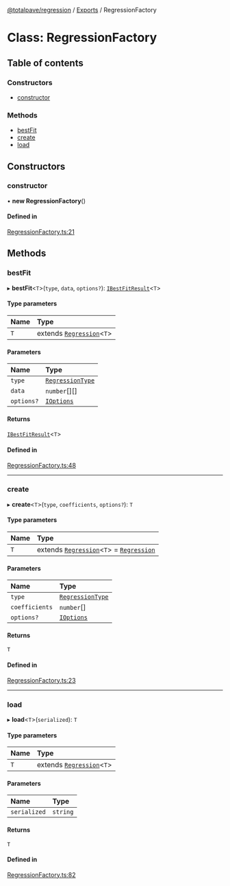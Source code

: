 [@totalpave/regression](../README.md) / [Exports](../modules.md) / RegressionFactory

# Class: RegressionFactory

## Table of contents

### Constructors

- [constructor](RegressionFactory.md#constructor)

### Methods

- [bestFit](RegressionFactory.md#bestfit)
- [create](RegressionFactory.md#create)
- [load](RegressionFactory.md#load)

## Constructors

### constructor

• **new RegressionFactory**()

#### Defined in

[RegressionFactory.ts:21](https://github.com/totalpave/regression-js/blob/de5670c/src/RegressionFactory.ts#L21)

## Methods

### bestFit

▸ **bestFit**<`T`\>(`type`, `data`, `options?`): [`IBestFitResult`](../interfaces/IBestFitResult.md)<`T`\>

#### Type parameters

| Name | Type |
| :------ | :------ |
| `T` | extends [`Regression`](Regression.md)<`T`\> |

#### Parameters

| Name | Type |
| :------ | :------ |
| `type` | [`RegressionType`](../enums/RegressionType.md) |
| `data` | `number`[][] |
| `options?` | [`IOptions`](../interfaces/IOptions.md) |

#### Returns

[`IBestFitResult`](../interfaces/IBestFitResult.md)<`T`\>

#### Defined in

[RegressionFactory.ts:48](https://github.com/totalpave/regression-js/blob/de5670c/src/RegressionFactory.ts#L48)

___

### create

▸ **create**<`T`\>(`type`, `coefficients`, `options?`): `T`

#### Type parameters

| Name | Type |
| :------ | :------ |
| `T` | extends [`Regression`](Regression.md)<`T`\> = [`Regression`](Regression.md) |

#### Parameters

| Name | Type |
| :------ | :------ |
| `type` | [`RegressionType`](../enums/RegressionType.md) |
| `coefficients` | `number`[] |
| `options?` | [`IOptions`](../interfaces/IOptions.md) |

#### Returns

`T`

#### Defined in

[RegressionFactory.ts:23](https://github.com/totalpave/regression-js/blob/de5670c/src/RegressionFactory.ts#L23)

___

### load

▸ **load**<`T`\>(`serialized`): `T`

#### Type parameters

| Name | Type |
| :------ | :------ |
| `T` | extends [`Regression`](Regression.md)<`T`\> |

#### Parameters

| Name | Type |
| :------ | :------ |
| `serialized` | `string` |

#### Returns

`T`

#### Defined in

[RegressionFactory.ts:82](https://github.com/totalpave/regression-js/blob/de5670c/src/RegressionFactory.ts#L82)
